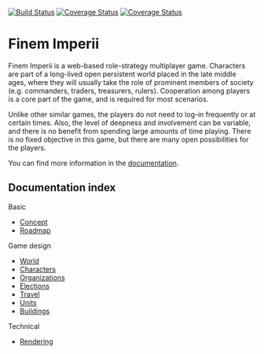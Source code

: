 [![Build Status](https://travis-ci.org/jardiacaj/finem_imperii.svg?branch=master)](https://travis-ci.org/jardiacaj/finem_imperii)
[![Coverage Status](https://coveralls.io/repos/github/jardiacaj/finem_imperii/badge.svg?branch=master)](https://coveralls.io/github/jardiacaj/finem_imperii?branch=master)
[![Coverage Status](https://coveralls.io/repos/github/jardiacaj/finem_imperii/badge.svg?branch=HEAD)](https://coveralls.io/github/jardiacaj/finem_imperii?branch=HEAD)

# Finem Imperii

Finem Imperii is a web-based role-strategy multiplayer game. Characters are part of a long-lived open persistent world placed in the late middle ages, where they will usually take the role of prominent members of society (e.g. commanders, traders, treasurers, rulers). Cooperation among players is a core part of the game, and is required for most scenarios.

Unlike other similar games, the players do not need to log-in frequently or at certain times. Also, the level of deepness and involvement can be variable, and there is no benefit from spending large amounts of time playing. There is no fixed objective in this game, but there are many open possibilities for the players.

You can find more information in the [documentation][1].

## Documentation index

Basic
 - [Concept](https://github.com/jardiacaj/finem_imperii/blob/master/docs/1-concept.md)
 - [Roadmap](https://github.com/jardiacaj/finem_imperii/blob/master/docs/2-roadmap.md)

 Game design
 - [World](https://github.com/jardiacaj/finem_imperii/blob/master/docs/3-world.md)
 - [Characters](https://github.com/jardiacaj/finem_imperii/blob/master/docs/3-characters.md)
 - [Organizations](https://github.com/jardiacaj/finem_imperii/blob/master/docs/3-organizations.md)
 - [Elections](https://github.com/jardiacaj/finem_imperii/blob/master/docs/3-elections.md)
 - [Travel](https://github.com/jardiacaj/finem_imperii/blob/master/docs/3-travel.md)
 - [Units](https://github.com/jardiacaj/finem_imperii/blob/master/docs/3-units.md)
 - [Buildings](https://github.com/jardiacaj/finem_imperii/blob/master/docs/3-buildings.md)

 Technical
 - [Rendering](https://github.com/jardiacaj/finem_imperii/blob/master/docs/4-rendering.md)


[1]: https://github.com/jardiacaj/finem_imperii/tree/master/docs
